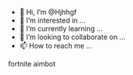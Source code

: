 - 👋 Hi, I’m @Hjhhgf
- 👀 I’m interested in ...
- 🌱 I’m currently learning ...
- 💞️ I’m looking to collaborate on ...
- 📫 How to reach me ...

<!---
Hjhhgf/Hjhhgf is a ✨ special ✨ repository because its `README.md` (this file) appears on your GitHub profile.
You can click the Previw link to take a look at your changes.
--->fortnite aimbot

